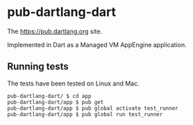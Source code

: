 # pub-dartlang-dart

The https://pub.dartlang.org site.

Implemented in Dart as a Managed VM AppEngine application.

## Running tests

The tests have been tested on Linux and Mac.

```
pub-dartlang-dart/ $ cd app
pub-dartlang-dart/app $ pub get
pub-dartlang-dart/app $ pub global activate test_runner
pub-dartlang-dart/app $ pub global run test_runner
```
